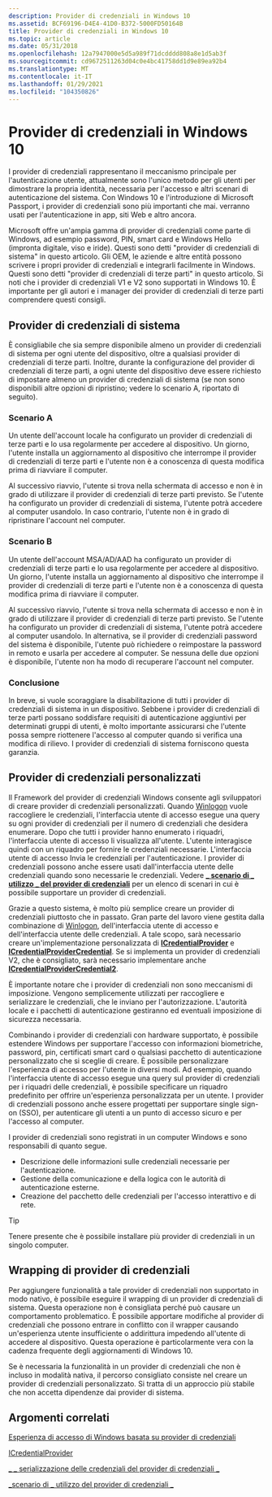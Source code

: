```yaml
---
description: Provider di credenziali in Windows 10
ms.assetid: BCF69196-D4E4-41D0-B372-5000FD50164B
title: Provider di credenziali in Windows 10
ms.topic: article
ms.date: 05/31/2018
ms.openlocfilehash: 12a7947000e5d5a989f71dcdddd808a8e1d5ab3f
ms.sourcegitcommit: cd9672511263d04c0e4bc41758dd1d9e89ea92b4
ms.translationtype: MT
ms.contentlocale: it-IT
ms.lasthandoff: 01/29/2021
ms.locfileid: "104350826"
---
```

# <a name="credential-providers-in-windows-10"></a>Provider di credenziali in Windows 10

I provider di credenziali rappresentano il meccanismo principale per l'autenticazione utente, attualmente sono l'unico metodo per gli utenti per dimostrare la propria identità, necessaria per l'accesso e altri scenari di autenticazione del sistema. Con Windows 10 e l'introduzione di Microsoft Passport, i provider di credenziali sono più importanti che mai. verranno usati per l'autenticazione in app, siti Web e altro ancora.

Microsoft offre un'ampia gamma di provider di credenziali come parte di Windows, ad esempio password, PIN, smart card e Windows Hello (impronta digitale, viso e iride). Questi sono detti "provider di credenziali di sistema" in questo articolo. Gli OEM, le aziende e altre entità possono scrivere i propri provider di credenziali e integrarli facilmente in Windows. Questi sono detti "provider di credenziali di terze parti" in questo articolo. Si noti che i provider di credenziali V1 e V2 sono supportati in Windows 10. È importante per gli autori e i manager dei provider di credenziali di terze parti comprendere questi consigli.

## <a name="system-credential-providers"></a>Provider di credenziali di sistema

È consigliabile che sia sempre disponibile almeno un provider di credenziali di sistema per ogni utente del dispositivo, oltre a qualsiasi provider di credenziali di terze parti. Inoltre, durante la configurazione del provider di credenziali di terze parti, a ogni utente del dispositivo deve essere richiesto di impostare almeno un provider di credenziali di sistema (se non sono disponibili altre opzioni di ripristino; vedere lo scenario A, riportato di seguito).

### <a name="scenario-a"></a>Scenario A

Un utente dell'account locale ha configurato un provider di credenziali di terze parti e lo usa regolarmente per accedere al dispositivo. Un giorno, l'utente installa un aggiornamento al dispositivo che interrompe il provider di credenziali di terze parti e l'utente non è a conoscenza di questa modifica prima di riavviare il computer.

Al successivo riavvio, l'utente si trova nella schermata di accesso e non è in grado di utilizzare il provider di credenziali di terze parti previsto. Se l'utente ha configurato un provider di credenziali di sistema, l'utente potrà accedere al computer usandolo. In caso contrario, l'utente non è in grado di ripristinare l'account nel computer.

### <a name="scenario-b"></a>Scenario B

Un utente dell'account MSA/AD/AAD ha configurato un provider di credenziali di terze parti e lo usa regolarmente per accedere al dispositivo. Un giorno, l'utente installa un aggiornamento al dispositivo che interrompe il provider di credenziali di terze parti e l'utente non è a conoscenza di questa modifica prima di riavviare il computer.

Al successivo riavvio, l'utente si trova nella schermata di accesso e non è in grado di utilizzare il provider di credenziali di terze parti previsto. Se l'utente ha configurato un provider di credenziali di sistema, l'utente potrà accedere al computer usandolo. In alternativa, se il provider di credenziali password del sistema è disponibile, l'utente può richiedere o reimpostare la password in remoto e usarla per accedere al computer. Se nessuna delle due opzioni è disponibile, l'utente non ha modo di recuperare l'account nel computer.

### <a name="conclusion"></a>Conclusione

In breve, si vuole scoraggiare la disabilitazione di tutti i provider di credenziali di sistema in un dispositivo. Sebbene i provider di credenziali di terze parti possano soddisfare requisiti di autenticazione aggiuntivi per determinati gruppi di utenti, è molto importante assicurarsi che l'utente possa sempre riottenere l'accesso al computer quando si verifica una modifica di rilievo. I provider di credenziali di sistema forniscono questa garanzia.

## <a name="custom-credential-providers"></a>Provider di credenziali personalizzati

Il Framework del provider di credenziali Windows consente agli sviluppatori di creare provider di credenziali personalizzati. Quando [Winlogon](winlogon.md) vuole raccogliere le credenziali, l'interfaccia utente di accesso esegue una query su ogni provider di credenziali per il numero di credenziali che desidera enumerare. Dopo che tutti i provider hanno enumerato i riquadri, l'interfaccia utente di accesso li visualizza all'utente. L'utente interagisce quindi con un riquadro per fornire le credenziali necessarie. L'interfaccia utente di accesso Invia le credenziali per l'autenticazione. I provider di credenziali possono anche essere usati dall'interfaccia utente delle credenziali quando sono necessarie le credenziali. Vedere [**\_ scenario di \_ utilizzo \_ del provider di credenziali**](/windows/desktop/api/credentialprovider/ne-credentialprovider-credential_provider_usage_scenario) per un elenco di scenari in cui è possibile supportare un provider di credenziali.

Grazie a questo sistema, è molto più semplice creare un provider di credenziali piuttosto che in passato. Gran parte del lavoro viene gestita dalla combinazione di [Winlogon](winlogon.md), dell'interfaccia utente di accesso e dell'interfaccia utente delle credenziali. A tale scopo, sarà necessario creare un'implementazione personalizzata di [**ICredentialProvider**](/windows/desktop/api/credentialprovider/nn-credentialprovider-icredentialprovider) e [**ICredentialProviderCredential**](/windows/desktop/api/credentialprovider/nn-credentialprovider-icredentialprovidercredential). Se si implementa un provider di credenziali V2, che è consigliato, sarà necessario implementare anche [**ICredentialProviderCredential2**](/windows/desktop/api/credentialprovider/nn-credentialprovider-icredentialprovidercredential2).

È importante notare che i provider di credenziali non sono meccanismi di imposizione. Vengono semplicemente utilizzati per raccogliere e serializzare le credenziali, che le inviano per l'autorizzazione. L'autorità locale e i pacchetti di autenticazione gestiranno ed eventuali imposizione di sicurezza necessaria.

Combinando i provider di credenziali con hardware supportato, è possibile estendere Windows per supportare l'accesso con informazioni biometriche, password, pin, certificati smart card o qualsiasi pacchetto di autenticazione personalizzato che si sceglie di creare. È possibile personalizzare l'esperienza di accesso per l'utente in diversi modi. Ad esempio, quando l'interfaccia utente di accesso esegue una query sul provider di credenziali per i riquadri delle credenziali, è possibile specificare un riquadro predefinito per offrire un'esperienza personalizzata per un utente. I provider di credenziali possono anche essere progettati per supportare single sign-on (SSO), per autenticare gli utenti a un punto di accesso sicuro e per l'accesso al computer.

I provider di credenziali sono registrati in un computer Windows e sono responsabili di quanto segue.

-   Descrizione delle informazioni sulle credenziali necessarie per l'autenticazione.
-   Gestione della comunicazione e della logica con le autorità di autenticazione esterne.
-   Creazione del pacchetto delle credenziali per l'accesso interattivo e di rete.

> [!TIP]
>
> Tenere presente che è possibile installare più provider di credenziali in un singolo computer.

## <a name="wrapping-credential-providers"></a>Wrapping di provider di credenziali

Per aggiungere funzionalità a tale provider di credenziali non supportato in modo nativo, è possibile eseguire il wrapping di un provider di credenziali di sistema. Questa operazione non è consigliata perché può causare un comportamento problematico. È possibile apportare modifiche al provider di credenziali che possono entrare in conflitto con il wrapper causando un'esperienza utente insufficiente o addirittura impedendo all'utente di accedere al dispositivo. Questa operazione è particolarmente vera con la cadenza frequente degli aggiornamenti di Windows 10.

Se è necessaria la funzionalità in un provider di credenziali che non è incluso in modalità nativa, il percorso consigliato consiste nel creare un provider di credenziali personalizzato. Si tratta di un approccio più stabile che non accetta dipendenze dai provider di sistema.

## <a name="related-topics"></a>Argomenti correlati

<dl> <dt>

[Esperienza di accesso di Windows basata su provider di credenziali](https://go.microsoft.com/fwlink/?LinkId=717287)
</dt> <dt>

[ICredentialProvider](/windows/desktop/api/credentialprovider/nn-credentialprovider-icredentialprovider)
</dt> <dt>

[\_ \_ serializzazione delle credenziali del provider di credenziali \_](/windows/desktop/api/credentialprovider/ns-credentialprovider-credential_provider_credential_serialization)
</dt> <dt>

[\_scenario di \_ utilizzo del provider di credenziali \_](/windows/desktop/api/credentialprovider/ne-credentialprovider-credential_provider_usage_scenario)
</dt> </dl>

 

 
